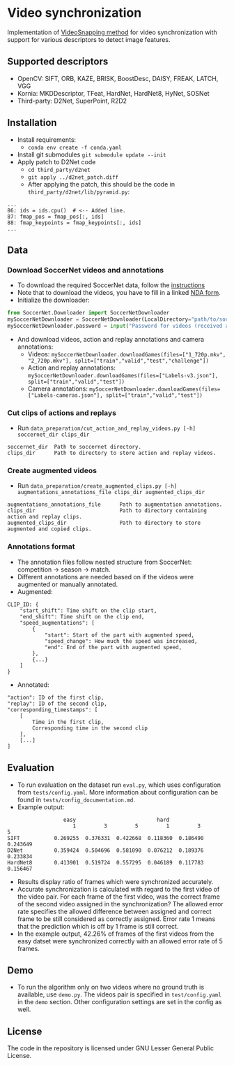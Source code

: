 # Video synchronization

Implementation
of [VideoSnapping method](https://studios.disneyresearch.com/wp-content/uploads/2019/03/VideoSnapping-Interactive-Synchronization-of-Multiple-Videos-1.pdf)
for video synchronization with support for various descriptors to detect image features.

## Supported descriptors

* OpenCV: SIFT, ORB, KAZE, BRISK, BoostDesc, DAISY, FREAK, LATCH, VGG
* Kornia: MKDDescriptor, TFeat, HardNet, HardNet8, HyNet, SOSNet
* Third-party: D2Net, SuperPoint, R2D2

## Installation

* Install requirements:
    * `conda env create -f conda.yaml`
* Install git submodules `git submodule update --init`
* Apply patch to D2Net code
  * `cd third_party/d2net`
  * `git apply ../d2net_patch.diff`
  * After applying the patch, this should be the code in `third_party/d2net/lib/pyramid.py`:
```
...
86: ids = ids.cpu()  # <-- Added line.
87: fmap_pos = fmap_pos[:, ids]  
88: fmap_keypoints = fmap_keypoints[:, ids]
...
```

## Data
### Download SoccerNet videos and annotations
* To download the required SoccerNet data, follow the [instructions](https://www.soccer-net.org/data)
* Note that to download the videos, you have to fill in a linked [NDA form](https://docs.google.com/forms/d/e/1FAIpQLSfYFqjZNm4IgwGnyJXDPk2Ko_lZcbVtYX73w5lf6din5nxfmA/viewform).
* Initialize the downloader:
```python
from SoccerNet.Downloader import SoccerNetDownloader 
mySoccerNetDownloader = SoccerNetDownloader(LocalDirectory="path/to/soccernet")
mySoccerNetDownloader.password = input("Password for videos (received after filling the NDA)")
```
* And download videos, action and replay annotations and camera annotations:
  * Videos: `mySoccerNetDownloader.downloadGames(files=["1_720p.mkv", "2_720p.mkv"], split=["train","valid","test","challenge"])`
  * Action and replay annotations: `mySoccerNetDownloader.downloadGames(files=["Labels-v3.json"], split=["train","valid","test"])`
  * Camera annotations: `mySoccerNetDownloader.downloadGames(files=["Labels-cameras.json"], split=["train","valid","test"])`

### Cut clips of actions and replays
* Run `data_preparation/cut_action_and_replay_videos.py [-h] soccernet_dir clips_dir`
```
soccernet_dir  Path to soccernet directory.
clips_dir      Path to directory to store action and replay videos.
```

### Create augmented videos
* Run `data_preparation/create_augmented_clips.py [-h] augmentations_annotations_file clips_dir augmented_clips_dir`
```
augmentations_annotations_file      Path to augmentation annotations.
clips_dir                           Path to directory containing action and replay clips.
augmented_clips_dir                 Path to directory to store augmented and copied clips.
```

### Annotations format

* The annotation files follow nested structure from SoccerNet: competition -> season -> match.
* Different annotations are needed based on if the videos were augmented or manually annotated.
* Augmented:
```
CLIP_ID: {
    "start_shift": Time shift on the clip start,
    "end_shift": Time shift on the clip end,
    "speed_augmentations": [
        {
            "start": Start of the part with augmented speed,
            "speed_change": How much the speed was increased,
            "end": End of the part with augmented speed,
        },
        {...}
    ]
}
```
* Annotated:
```
"action": ID of the first clip,
"replay": ID of the second clip,
"corresponding_timestamps": [
    [
        Time in the first clip,
        Corresponding time in the second clip
    ],
    [...]
]
```

## Evaluation

* To run evaluation on the dataset run `eval.py`, which uses configuration from `tests/config.yaml`. More information
  about configuration can be found in `tests/config_documentation.md`.
* Example output:

 ```
                   easy                          hard                    
                      1         3         5         1         3         5
SIFT           0.269255  0.376331  0.422668  0.118360  0.186490  0.243649
D2Net          0.359424  0.504696  0.581090  0.076212  0.189376  0.233834
HardNet8       0.413901  0.519724  0.557295  0.046189  0.117783  0.156467
```

* Results display ratio of frames which were synchronized accurately.
* Accurate synchronization is calculated with regard to the first video of the video pair. For each frame of the first
  video, was the correct frame of the second video assigned in the synchronization? The allowed error rate specifies the
  allowed difference between assigned and correct frame to be still considered as correctly assigned. Error rate 1 means
  that the prediction which is off by 1 frame is still correct.
* In the example output, 42.26% of frames of the first videos from the easy datset were synchronized correctly with an
  allowed error rate of 5 frames.

## Demo

* To run the algorithm only on two videos where no ground truth is available, use `demo.py`. The videos pair is
  specified in `test/config.yaml` in the `demo` section. Other configuration settings are
  set in the config as well.

## License
The code in the repository is licensed under GNU Lesser General Public License.
